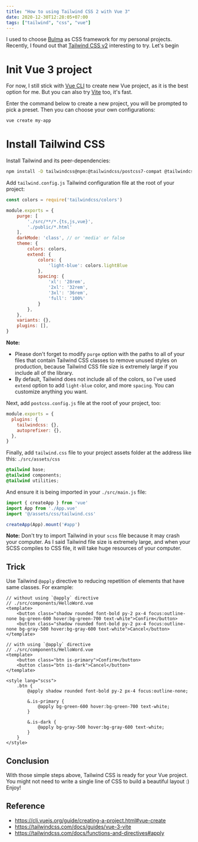 ```yaml
---
title: "How to using Tailwind CSS 2 with Vue 3"
date: 2020-12-30T12:28:05+07:00
tags: ["tailwind", "css", "vue"]
---
```


I used to choose <a href="https://bulma.io/" target="_blank">Bulma</a> as CSS framework for my personal projects. Recently, I found out that <a target="_blank" href="https://tailwindcss.com/">Tailwind CSS v2</a> interesting to try. Let's begin

# Init Vue 3 project

For now, I still stick with <a target="_blank" href="https://cli.vuejs.org">Vue CLI</a> to create new Vue project, as it is the best option for me. But you can also try <a target="_blank" href="https://github.com/vitejs/vite">Vite</a> too, it's fast.

Enter the command below to create a new project, you will be prompted to pick a preset. Then you can choose your own configurations:

```bash
vue create my-app
```

# Install Tailwind CSS

Install Tailwind and its peer-dependencies:

```bash
npm install -D tailwindcss@npm:@tailwindcss/postcss7-compat @tailwindcss/postcss7-compat postcss@^7 autoprefixer@^9
```

Add `tailwind.config.js` Tailwind configuration file at the root of your project:

```javascript
const colors = require('tailwindcss/colors')

module.exports = {
    purge: [
        './src/**/*.{ts,js,vue}',
        './public/*.html'
    ],
    darkMode: 'class', // or 'media' or false
    theme: {
        colors: colors,
        extend: {
            colors: {
                'light-blue': colors.lightBlue
            },
            spacing: {
                'xl': '28rem',
                '2xl': '32rem',
                '3xl': '36rem',
                'full': '100%'
            }
        },
    },
    variants: {},
    plugins: [],
}
```

**Note:** 
* Please don't forget to modify `purge` option with the paths to all of your files that contain Tailwind CSS classes to remove unused styles on production, because Tailwind CSS file size is extremely large if you include all of the library.
* By default, Tailwind does not include all of the colors, so I've used `extend` option to add `light-blue` color, and more `spacing`. You can customize anything you want.

Next, add `postcss.config.js` file at the root of your project, too:

```javascript
module.exports = {
  plugins: {
    tailwindcss: {},
    autoprefixer: {},
  },
}
```

Finally, add `tailwind.css` file to your project assets folder at the address like this: `./src/assets/css`

```css
@tailwind base;
@tailwind components;
@tailwind utilities;
```

And ensure it is being imported in your `./src/main.js` file:

```javascript
import { createApp } from 'vue'
import App from './App.vue'
import '@/assets/css/tailwind.css'

createApp(App).mount('#app')
```

**Note:** Don't try to import Tailwind in your `scss` file because it may crash your computer. As I said Tailwind file size is extremely large, and when your SCSS compiles to CSS file, it will take huge resources of your computer.

## Trick

Use Tailwind `@apply` directive to reducing repetition of elements that have same classes. For example:

```vue
// without using `@apply` directive
// ./src/components/HelloWord.vue
<template>
    <button class="shadow rounded font-bold py-2 px-4 focus:outline-none bg-green-600 hover:bg-green-700 text-white">Confirm</button>
    <button class="shadow rounded font-bold py-2 px-4 focus:outline-none bg-gray-500 hover:bg-gray-600 text-white">Cancel</button>
</template>
```

```vue
// with using `@apply` directive
// ./src/components/HelloWord.vue
<template>
    <button class="btn is-primary">Confirm</button>
    <button class="btn is-dark">Cancel</button>
</template>

<style lang="scss">
    .btn {
        @apply shadow rounded font-bold py-2 px-4 focus:outline-none;

        &.is-primary {
            @apply bg-green-600 hover:bg-green-700 text-white;
        }

        &.is-dark {
            @apply bg-gray-500 hover:bg-gray-600 text-white;
        }
    }
</style>
```

## Conclusion

With those simple steps above, Tailwind CSS is ready for your Vue project. You might not need to write a single line of CSS to build a beautiful layout :) Enjoy!

## Reference

* https://cli.vuejs.org/guide/creating-a-project.html#vue-create
* https://tailwindcss.com/docs/guides/vue-3-vite
* https://tailwindcss.com/docs/functions-and-directives#apply




